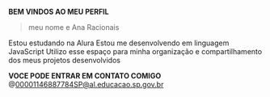 **BEM VINDOS AO MEU PERFIL** 

> meu nome e Ana Racionais 

Estou estudando na Alura
Estou me desenvolvendo em linguagem JavaScript
Utilizo esse espaço para minha organização e compartilhamento dos meus projetos desenvolvidos

**VOCE PODE ENTRAR EM CONTATO COMIGO**
@00001146887784SP@al.educacao.sp.gov.br

